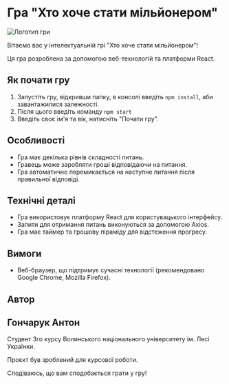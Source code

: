 # Гра "Хто хоче стати мільйонером"
![Логотип гри](https://github.com/M0sesz/millionair/blob/main/src/assets/12345.png)

Вітаємо вас у інтелектуальній грі "Хто хоче стати мільйонером"! 

Ця гра розроблена за допомогою веб-технологій та платформи React.

## Як почати гру

1. Запустіть гру, відкривши папку, в консолі введіть `npm install`, аби завантажилися залежності.
2. Після цього введіть команду `npm start`
3. Введіть своє ім'я та вік, натисніть "Почати гру".

## Особливості

- Гра має декілька рівнів складності питань.
- Гравець може заробляти гроші відповідаючи на питання.
- Гра автоматично перемикається на наступне питання після правильної відповіді.

## Технічні деталі

- Гра використовує платформу React для користувацького інтерфейсу.
- Запити для отримання питань виконуються за допомогою Axios.
- Гра має таймер та грошову піраміду для відстеження прогресу.

## Вимоги

- Веб-браузер, що підтримує сучасні технології (рекомендовано Google Chrome, Mozilla Firefox).

## Автор

## Гончарук Антон
Студент 3го курсу Волинського національного університету ім. Лесі Українки.


Проєкт був зроблений для курсової роботи.


Сподіваюсь, що вам сподобається грати у гру!
